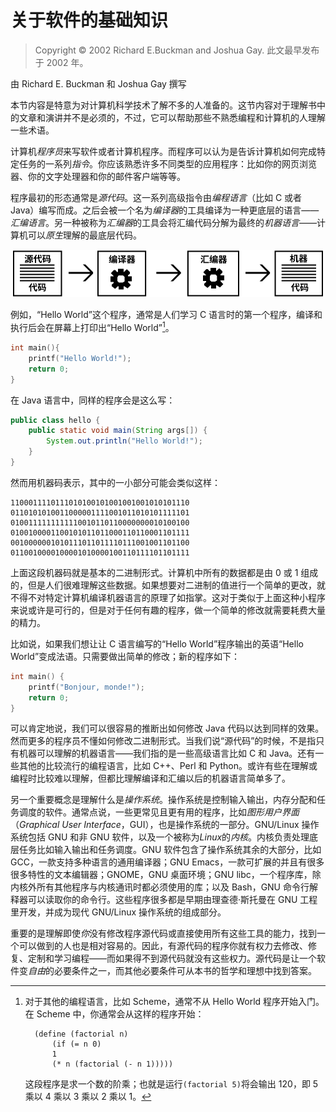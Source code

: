 # 关于软件的基础知识<!--(pandoc) {#pandoc_appendix-a}(pandoc)-->

> Copyright © 2002 Richard E.Buckman and Joshua Gay. 此文最早发布于 2002 年。

由 Richard E. Buckman 和 Joshua Gay 撰写

本节内容是特意为对计算机科学技术了解不多的人准备的。这节内容对于理解书中的文章和演讲并不是必须的，不过，它可以帮助那些不熟悉编程和计算机的人理解一些术语。

计算机*程序员*来写软件或者计算机程序。而程序可以认为是告诉计算机如何完成特定任务的一系列*指令*。你应该熟悉许多不同类型的应用程序：比如你的网页浏览器、你的文字处理器和你的邮件客户端等等。

程序最初的形态通常是*源代码*。这一系列高级指令由*编程语言*（比如 C 或者 Java）编写而成。之后会被一个名为*编译器*的工具编译为一种更底层的语言——*汇编语言*。另一种被称为*汇编器*的工具会将汇编代码分解为最终的*机器语言*——计算机可以*原生*理解的最底层代码。

![计算机程序是如何从源代码生成二进制可执行文件的](code-zh.svg)<!--(pdf-svg)--><!--(pdf){ width=100% }(pdf)-->

例如，“Hello World”这个程序，通常是人们学习 C 语言时的第一个程序，编译和执行后会在屏幕上打印出“Hello World”[^ap-1]。

```C
int main(){
	printf("Hello World!");
    return 0;
} 
```

在 Java 语言中，同样的程序会是这么写：

```Java
public class hello {
	public static void main(String args[]) {
		System.out.println("Hello World!");
    }
} 
``` 

然而用机器码表示，其中的一小部分可能会类似这样：

```
1100011110111010100101001001001010101110
0110101010011000001111001011010101111101
0100111111111110010110110000000010100100
0100100001100101011011000110110001101111
0010000001010111011011110111001001101100
0110010000100001010000100110111101101111
```

上面这段机器码就是基本的二进制形式。计算机中所有的数据都是由 0 或 1 组成的，但是人们很难理解这些数据。如果想要对二进制的值进行一个简单的更改，就不得不对特定计算机编译机器语言的原理了如指掌。这对于类似于上面这种小程序来说或许是可行的，但是对于任何有趣的程序，做一个简单的修改就需要耗费大量的精力。

比如说，如果我们想让让 C 语言编写的“Hello World”程序输出的英语“Hello World”变成法语。只需要做出简单的修改；新的程序如下：

```C
int main() {
    printf("Bonjour, monde!");
    return 0; 
}
```

可以肯定地说，我们可以很容易的推断出如何修改 Java 代码以达到同样的效果。然而更多的程序员不懂如何修改二进制形式。当我们说“源代码”的时候，不是指只有机器可以理解的机器语言——我们指的是一些高级语言比如 C 和 Java。还有一些其他的比较流行的编程语言，比如 C++、Perl 和 Python。或许有些在理解或编程时比较难以理解，但都比理解编译和汇编以后的机器语言简单多了。

另一个重要概念是理解什么是*操作系统*。操作系统是控制输入输出，内存分配和任务调度的软件。通常点说，一些更常见且更有用的程序，比如*图形用户界面*（*Graphical User Interface*，GUI），也是操作系统的一部分。GNU/Linux 操作系统包括 GNU 和非 GNU 软件，以及一个被称为*Linux*的*内核*。内核负责处理底层任务比如输入输出和任务调度。GNU 软件包含了操作系统其余的大部分，比如 GCC，一款支持多种语言的通用编译器；GNU Emacs，一款可扩展的并且有很多很多特性的文本编辑器；GNOME，GNU 桌面环境；GNU libc，一个程序库，除内核外所有其他程序与内核通讯时都必须使用的库；以及 Bash，GNU 命令行解释器可以读取你的命令行。这些程序很多都是早期由理查德·斯托曼在 GNU 工程里开发，并成为现代 GNU/Linux 操作系统的组成部分。

重要的是理解即使*你*没有修改程序源代码或直接使用所有这些工具的能力，找到一个可以做到的人也是相对容易的。因此，有源代码的程序你就有权力去修改、修复、定制和学习编程——而如果得不到源代码就没有这些权力。源代码是让一个软件变*自由*的必要条件之一，而其他必要条件可从本书的哲学和理想中找到答案。

[^ap-1]: 
    对于其他的编程语言，比如 Scheme，通常不从 Hello World 程序开始入门。在 Scheme 中，你通常会从这样的程序开始：
    
    ```
      (define (factorial n) 
          (if (= n 0) 
          1
          (* n (factorial (- n 1)))))
    ```
    
    这段程序是求一个数的阶乘；也就是运行`(factorial 5)`将会输出 120，即 5 乘以 4 乘以 3 乘以 2 乘以 1。
